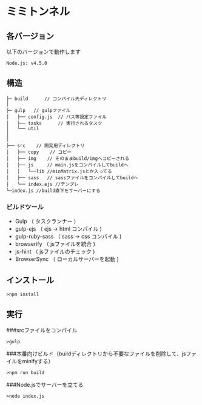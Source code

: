 # ミミトンネル


## 各バージョン

以下のバージョンで動作します

```
Node.js: v4.5.0
```

## 構造
```
├─ build	  // コンパイル先ディレクトリ
│
├─ gulp   // gulpファイル
│   ├── config.js  // パス等設定ファイル
│   ├── tasks      // 実行されるタスク
│   └── util
│
│
├── src    // 開発用ディレクトリ
│   ├── copy    // コピー
│   ├── img    // そのままbuild/imgへコピーされる
│   ├── js     // main.jsをコンパイルしてbuildへ
│   │   └──lib //minMatrix.jsとか入ってる
│   ├── sass   // sassファイルをコンパイルしてbuildへ
│   └── index.ejs //テンプレ
└─index.js //build直下をサーバーにする
```

### ビルドツール

* Gulp              （ タスクランナー )
* gulp-ejs          （ ejs -> html コンパイル )
* gulp-ruby-sass    （ sass -> css コンパイル )
* browserify        （ jsファイルを統合 )
* js-hint           （ jsファイルのチェック )
* BrowserSync       （ ローカルサーバーを起動 )

## インストール
```
>npm install
```
## 実行
###srcファイルをコンパイル
```
>gulp
```

###本番向けビルド（buildディレクトリから不要なファイルを削除して、jsファイルをminifyする）
```
>npm run build
```

###Node.jsでサーバーを立てる
```
>node index.js
```

